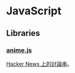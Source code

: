 # JavaScript

## Libraries

### [anime.js](http://anime-js.com/)

[Hacker News 上的討論串](https://news.ycombinator.com/item?id=11986480)。
